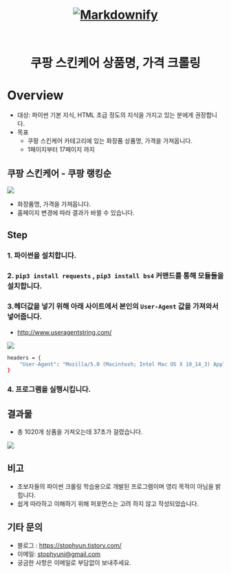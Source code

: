 <h1 align="center">
  <br>
  <a href="https://www.coupang.com/np/categories/176860?page=1"><img src="https://user-images.githubusercontent.com/43984584/53936606-b9320280-40ed-11e9-9818-f498cfc7ddb2.png" alt="Markdownify" width=""></a>
  <br>
  
  <br>
</h1>

<h1 align="center"> 쿠팡 스킨케어 상품명, 가격 크롤링
</p>

# Overview

- 대상: 파이썬 기본 지식, HTML 초급 정도의 지식을 가지고 있는 분에게 권장합니다.
- 목표
  - 쿠팡 스킨케어 카테고리에 있는 화장품 상품명, 가격을 가져옵니다.
  - 1페이지부터 17페이지 까지

## 쿠팡 스킨케어 - 쿠팡 랭킹순

<img src="https://user-images.githubusercontent.com/43984584/53936606-b9320280-40ed-11e9-9818-f498cfc7ddb2.png">

- 화장품명, 가격을 가져옵니다.
- 홈페이지 변경에 따라 결과가 바뀔 수 있습니다.

## Step

### 1. 파이썬을 설치합니다.

### 2. `pip3 install requests` , `pip3 install bs4` 커맨드를 통해 모듈들을 설치합니다.

### 3.헤더값을 넣기 위해 아래 사이트에서 본인의 `User-Agent` 값을 가져와서 넣어줍니다.

- http://www.useragentstring.com/

<img src="https://user-images.githubusercontent.com/43984584/53936892-c4d1f900-40ee-11e9-9e71-4826738c6d50.png">

```bash
headers = {
    "User-Agent": "Mozilla/5.0 (Macintosh; Intel Mac OS X 10_14_3) AppleWebKit/537.36 ****(KHTML, like Gecko) Chrome/72.0.3626.109 Safari/537.36****"
}
```

### 4. 프로그램을 실행시킵니다.

## 결과물

- 총 1020개 상품을 가져오는데 37초가 걸렸습니다.

<img src="https://user-images.githubusercontent.com/43984584/53936758-4ffebf00-40ee-11e9-922a-d06cc15e0f9c.png">

## 비고

- 초보자들의 파이썬 크롤링 학습용으로 개발된 프로그램이며 영리 목적이 아님을 밝힙니다.
- 쉽게 따라하고 이해하기 위해 퍼포먼스는 고려 하지 않고 작성되었습니다.

## 기타 문의

- 블로그 : https://stophyun.tistory.com/
- 이메일: stophyuni@gmail.com
- 궁금한 사항은 이메일로 부담없이 보내주세요.
